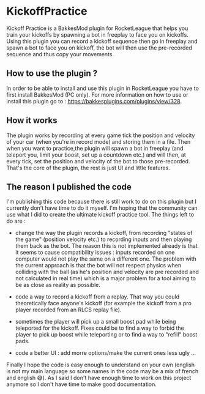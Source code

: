 # KickoffPractice
Kickoff Practice is a BakkesMod plugin for RocketLeague that helps you train your kickoffs by spawning a bot in freeplay to face you on kickoffs.
Using this plugin you can record a kickoff sequence then go in freeplay and spawn a bot to face you on kickoff, the bot will then use the pre-recorded sequence and thus copy your movements.

## How to use the plugin ?
In order to be able to install and use this plugin in RocketLeague you have to first install BakkesMod (PC only).
For more information on how to use or install this plugin go to : https://bakkesplugins.com/plugins/view/328.

## How it works
The plugin works by recording at every game tick the position and velocity of your car (when you're in record mode) and storing them in a file.
Then when you want to practice,the plugin will spawn a bot in freeplay (and teleport you, limit your boost, set up a countdown etc.) and will then, at every tick, set the position and velocity of the bot to those pre-recorded.
That's the core of the plugin, the rest is just UI and little features.

## The reason I published the code
I'm publishing this code because there is still work to do on this plugin but I currently don't have time to do it myself. 
I'm hoping that the community can use what I did to create the ultimate kickoff practice tool.
The things left to do are :
  - change the way the plugin records a kickoff, from recording "states of the game" (position velocity etc.) to recording inputs and then playing them back as the bot.
  The reason this is not implemented already is that it seems to cause compatibility issues : inputs recorded on one computer would not play the same on a different one.
  The problem with the current approach is that the bot will not respect physics when colliding with the ball (as he's position and velocity are pre recorded and not calculated in real time) which is a major problem for a tool aiming to be as close as reality as possible.
  
  - code a way to record a kickoff from a replay. That way you could theoretically face anyone's kickoff (for example the kickoff from a pro player recorded from an RLCS replay file).
  
  - sometimes the player will pick up a small boost pad while being teleported for the kickoff. Fixes could be to find a way to forbid the player to pick up boost while teleporting or to find a way to "refill" boost pads.
  - code a better UI : add morre options/make the current ones less ugly ...

Finally I hope the code is easy enough to understand on your own (english is not my main language so some names in the code may be a mix of french and english 😅). 
As I said I don't have enough time to work on this project anymore so I don't have time to make good documentation. 
